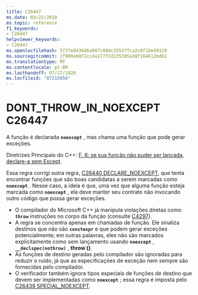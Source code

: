 ```yaml
---
title: C26447
ms.date: 03/22/2018
ms.topic: reference
f1_keywords:
- C26447
helpviewer_keywords:
- C26447
ms.openlocfilehash: 573fe8436dba907c88dc35537fca2c6f1be49329
ms.sourcegitcommit: 1f009ab0f2cc4a177f2d1353d5a38f164612bdb1
ms.translationtype: MT
ms.contentlocale: pt-BR
ms.lasthandoff: 07/27/2020
ms.locfileid: "87215056"
---
```

# <a name="c26447-dont_throw_in_noexcept"></a>DONT_THROW_IN_NOEXCEPT C26447

A função é declarada **`noexcept`** , mas chama uma função que pode gerar exceções.

Diretrizes Principais do C++: [F. 6: se sua função não puder ser lançada, declare-a sem Except](https://github.com/isocpp/CppCoreGuidelines/blob/master/CppCoreGuidelines.md#f6-if-your-function-may-not-throw-declare-it-noexcept).

Essa regra corrigi outra regra, [C26440 DECLARE_NOEXCEPT](c26440.md), que tenta encontrar funções que são boas candidatas a serem marcadas como **`noexcept`** . Nesse caso, a ideia é que, uma vez que alguma função esteja marcada como **`noexcept`** , ela deve manter seu contrato não invocando outro código que possa gerar exceções.

- O compilador do Microsoft C++ já manipula violações diretas como **`throw`** instruções no corpo da função (consulte [C4297](/cpp/error-messages/compiler-warnings/compiler-warning-level-1-c4297)).
- A regra se concentra apenas em chamadas de função. Ele sinaliza destinos que não são **`constexpr`** e que podem gerar exceções potencialmente; em outras palavras, eles não são marcados explicitamente como sem lançamento usando **`noexcept`** , **`__declspec(nothrow)`** , **throw ()**.
- As funções de destino geradas pelo compilador são ignoradas para reduzir o ruído, já que as especificações de exceção nem sempre são fornecidas pelo compilador.
- O verificador também ignora tipos especiais de funções de destino que devem ser implementadas como **`noexcept`** ; essa regra é imposta pelo [C26439 SPECIAL_NOEXCEPT](c26439.md).
